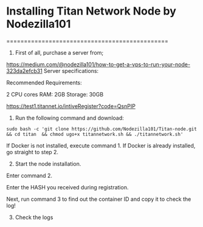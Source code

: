 # Installing Titan Network Node by Nodezilla101
==============================================

1. First of all, purchase a server from;
   
https://medium.com/@nodezilla101/how-to-get-a-vps-to-run-your-node-323da2efcb31
Server specifications:

Recommended Requirements:

2 CPU cores
RAM: 2GB
Storage: 30GB

https://test1.titannet.io/intiveRegister?code=QsnPIP

1. Run the following command and download:

```sudo bash -c 'git clone https://github.com/Nodezilla101/Titan-node.git && cd titan  && chmod ugo+x titannetwork.sh && ./titannetwork.sh'```

If Docker is not installed, execute command 1. 
If Docker is already installed, go straight to step 2.

2. Start the node installation.

Enter command 2. 

Enter the HASH you received during registration.

Next, run command 3 to find out the container ID and copy it to check the log!

3. Check the logs
